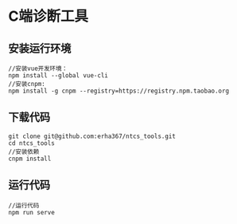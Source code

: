 # C端诊断工具

## 安装运行环境
```
//安装vue开发环境： 
npm install --global vue-cli
//安装cnpm:  
npm install -g cnpm --registry=https://registry.npm.taobao.org
```
## 下载代码
```angular2
git clone git@github.com:erha367/ntcs_tools.git
cd ntcs_tools
//安装依赖
cnpm install
```
## 运行代码
```angular2
//运行代码
npm run serve
```